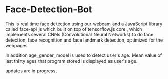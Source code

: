 # Face-Detection-Bot
This is real time face detection using our webcam and a JavaScript library called face-api.js which built on top of tensorflow.js core , which implements several CNNs (Convolutional Neural Networks) to do face detection, face recognition and face landmark detection, optimized for the webpages.

In addition age_gender_model is used to detect user's age. Mean value of last thirty ages that program stored is displayed as user's age.

updates are in progress.

